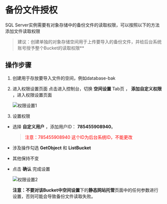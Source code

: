 # 备份文件授权

SQL Server实例需要有对象存储中的备份文件的读取权限，可以按照以下的方法添加文件读取权限

>建议：创建单独的对象存储空间用于上传要导入的备份文件，并给后台系统账号授予整个Bucket的读取权限**

## 操作步骤

1. 创建用于存放要导入文件的空间，例如database-bak
2. 进入权限设置页面
   点击进入控制台，切换 **空间设置** Tab页 ， **添加自定义权限** ，进入权限设置页面

   ![权限设置1](../../../../../../image/RDS/Grant-File-Privilege-1.png)

3. 设置权限
- 选择 **自定义用户** ，添加用户ID： **785455908940**。</br>
   ><font color=red> 注意：785455908940 这个ID为后台系统ID，不能更改 </font></p>
- 涉及操作勾选 **GetObject** 和 **ListBucket**
- 其他保持不变
- 点击 **确认** 完成设置

   ![权限设置2](../../../../../../image/RDS/Grant-File-Privilege-2.png)

    **注意：**不要对该Bucket中**空间设置**下的**静态网站托管**页面中的任何参数进行设置，否则可能会导致备份文件读取失败。
